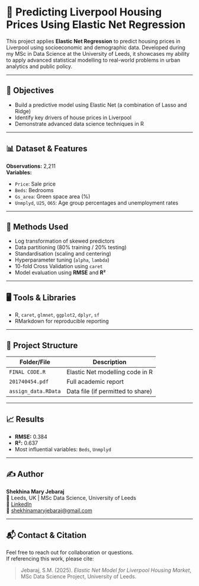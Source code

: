 # 🏡 Predicting Liverpool Housing Prices Using Elastic Net Regression

This project applies **Elastic Net Regression** to predict housing prices in Liverpool using socioeconomic and demographic data. Developed during my MSc in Data Science at the University of Leeds, it showcases my ability to apply advanced statistical modelling to real-world problems in urban analytics and public policy.

---

## 🎯 Objectives

- Build a predictive model using Elastic Net (a combination of Lasso and Ridge)
- Identify key drivers of house prices in Liverpool
- Demonstrate advanced data science techniques in R

---

## 📊 Dataset & Features

**Observations:** 2,211  
**Variables:**  
- `Price`: Sale price  
- `Beds`: Bedrooms  
- `Gs_area`: Green space area (%)  
- `Unmplyd`, `U25`, `O65`: Age group percentages and unemployment rates

---

## 🔧 Methods Used

- Log transformation of skewed predictors
- Data partitioning (80% training / 20% testing)
- Standardisation (scaling and centering)
- Hyperparameter tuning (`alpha`, `lambda`)
- 10-fold Cross Validation using `caret`
- Model evaluation using **RMSE** and **R²**

---

## 🖥️ Tools & Libraries

- R, `caret`, `glmnet`, `ggplot2`, `dplyr`, `sf`
- RMarkdown for reproducible reporting

---

## 📁 Project Structure

| Folder/File         | Description                           |
|---------------------|----------------------------------------|
| `FINAL CODE.R`      | Elastic Net modelling code in R        |
| `201740454.pdf`     | Full academic report                   |
| `assign_data.RData` | Data file (if permitted to share)      |

---

## 📈 Results

- **RMSE:** 0.384  
- **R²:** 0.637  
- Most influential variables: `Beds`, `Unmplyd`

---

## ✍️ Author

**Shekhina Mary Jebaraj**  
📍 Leeds, UK | MSc Data Science, University of Leeds  
🔗 [LinkedIn](https://linkedin.com/in/shekhinamaryjebaraj)  
📧 shekhinamaryjebaraj@gmail.com

---

## 📬 Contact & Citation

Feel free to reach out for collaboration or questions.  
If referencing this work, please cite:

> Jebaraj, S.M. (2025). *Elastic Net Model for Liverpool Housing Market*, MSc Data Science Project, University of Leeds.
